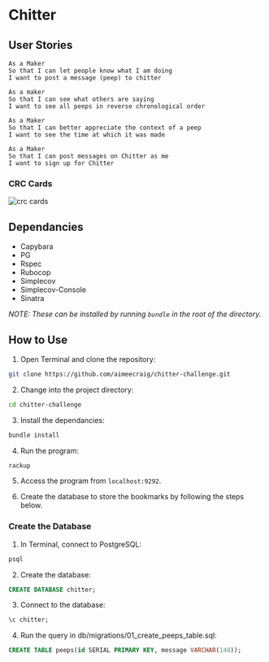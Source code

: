 # Chitter #

## User Stories ##
```
As a Maker
So that I can let people know what I am doing  
I want to post a message (peep) to chitter

As a maker
So that I can see what others are saying  
I want to see all peeps in reverse chronological order

As a Maker
So that I can better appreciate the context of a peep
I want to see the time at which it was made

As a Maker
So that I can post messages on Chitter as me
I want to sign up for Chitter
```

### CRC Cards ###
![crc cards](https://www.dropbox.com/s/npcdly5sfv2icsn/crc_cards.png)

## Dependancies ##
* Capybara
* PG
* Rspec
* Rubocop
* Simplecov
* Simplecov-Console
* Sinatra

*NOTE: These can be installed by running `bundle` in the root of the directory.*

## How to Use ##
1. Open Terminal and clone the repository:
```bash
git clone https://github.com/aimeecraig/chitter-challenge.git
```
2. Change into the project directory:
```bash
cd chitter-challenge
```
3. Install the dependancies:
```bash
bundle install
```
4. Run the program:
```bash
rackup
```
5. Access the program from `localhost:9292`.

6. Create the database to store the bookmarks by following the steps below.

### Create the Database ###
1. In Terminal, connect to PostgreSQL:
```sql
psql
```
2. Create the database:
```sql
CREATE DATABASE chitter;
```
3. Connect to the database:
```sql
\c chitter;
```
4. Run the query in db/migrations/01_create_peeps_table.sql:
```sql
CREATE TABLE peeps(id SERIAL PRIMARY KEY, message VARCHAR(140));
```
